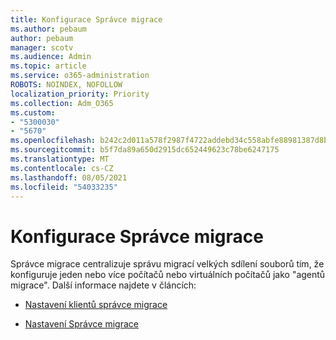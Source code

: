 ```yaml
---
title: Konfigurace Správce migrace
ms.author: pebaum
author: pebaum
manager: scotv
ms.audience: Admin
ms.topic: article
ms.service: o365-administration
ROBOTS: NOINDEX, NOFOLLOW
localization_priority: Priority
ms.collection: Adm_O365
ms.custom:
- "5300030"
- "5670"
ms.openlocfilehash: b242c2d011a578f2987f4722addebd34c558abfe88981387d8bcc3f7550e53b4
ms.sourcegitcommit: b5f7da89a650d2915dc652449623c78be6247175
ms.translationtype: MT
ms.contentlocale: cs-CZ
ms.lasthandoff: 08/05/2021
ms.locfileid: "54033235"
---
```

# <a name="configuring-migration-manager"></a>Konfigurace Správce migrace

Správce migrace centralizuje správu migrací velkých sdílení souborů tím, že konfiguruje jeden nebo více počítačů nebo virtuálních počítačů jako "agentů migrace". Další informace najdete v článcích:

- [Nastavení klientů správce migrace](https://docs.microsoft.com/sharepointmigration/mm-setup-clients)

- [Nastavení Správce migrace](https://docs.microsoft.com/sharepointmigration/mm-settings)
